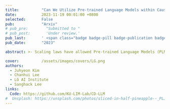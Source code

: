 ```yaml
---
title:          "Can We Utilize Pre-trained Language Models within Causal Discovery Algorithms?"
date:           2023-11-19 00:01:00 +0800
selected:       False
pub:            "Arxiv"
# pub_pre:        "Submitted to "
# pub_post:       'Under review.'
pub_last:       ' <span class="badge badge-pill badge-publication badge-success">Spotlight</span>'
pub_date:       "2023"

abstract: >- Scaling laws have allowed Pre-trained Language Models (PLMs) into the field of causal reasoning. Causal reasoning of PLM relies solely on text-based descriptions, in contrast to causal discovery which aims to determine the causal relationships between variables utilizing data. Recently, there has been current research regarding a method that mimics causal discovery by aggregating the outcomes of repetitive causal reasoning, achieved through specifically designed prompts. It highlights the usefulness of PLMs in discovering cause and effect, which is often limited by a lack of data, especially when dealing with multiple variables. Conversely, the characteristics of PLMs which are that PLMs do not analyze data and they are highly dependent on prompt design leads to a crucial limitation for directly using PLMs in causal discovery. Accordingly, PLM-based causal reasoning deeply depends on the prompt design and carries out the risk of overconfidence and false predictions in determining causal relationships. In this paper, we empirically demonstrate the aforementioned limitations of PLM-based causal reasoning through experiments on physics inspired synthetic data. Then, we propose a new framework that integrates prior knowledge obtained from PLM with a causal discovery algorithm. This is accomplished by initializing an adjacency matrix for causal discovery and incorporating regularization using prior knowledge. Our proposed framework not only demonstrates improved performance through the integration of PLM and causal discovery but also suggests how to leverage PLM-extracted prior knowledge with existing causal discovery algorithms.

cover:          /assets/images/covers/LG.png
authors:
  - Juhyeon Kim
  - Chanhui Lee
  - LG AI Institute
  - Sanghack Lee
links:
  Code: https://github.com/KU-LIM-Lab/CD-LLM
#  Unsplash: https://unsplash.com/photos/sliced-in-half-pineapple--_PLJZmHZzk
---
```

